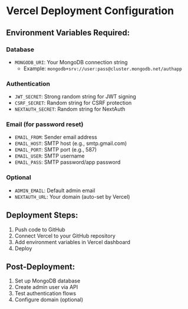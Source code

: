 # Vercel Deployment Configuration

## Environment Variables Required:

### Database
- `MONGODB_URI`: Your MongoDB connection string
  - Example: `mongodb+srv://user:pass@cluster.mongodb.net/authapp`

### Authentication
- `JWT_SECRET`: Strong random string for JWT signing
- `CSRF_SECRET`: Random string for CSRF protection
- `NEXTAUTH_SECRET`: Random string for NextAuth

### Email (for password reset)
- `EMAIL_FROM`: Sender email address
- `EMAIL_HOST`: SMTP host (e.g., smtp.gmail.com)
- `EMAIL_PORT`: SMTP port (e.g., 587)
- `EMAIL_USER`: SMTP username
- `EMAIL_PASS`: SMTP password/app password

### Optional
- `ADMIN_EMAIL`: Default admin email
- `NEXTAUTH_URL`: Your domain (auto-set by Vercel)

## Deployment Steps:

1. Push code to GitHub
2. Connect Vercel to your GitHub repository
3. Add environment variables in Vercel dashboard
4. Deploy

## Post-Deployment:

1. Set up MongoDB database
2. Create admin user via API
3. Test authentication flows
4. Configure domain (optional)
